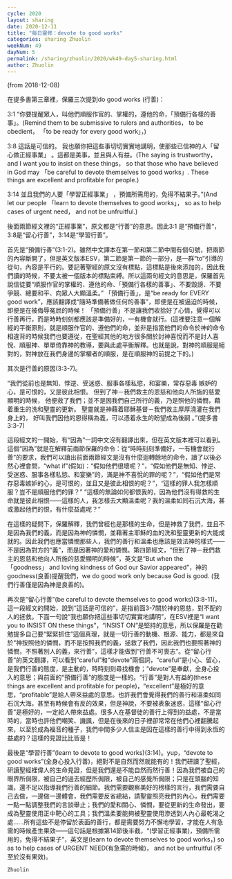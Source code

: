 ```yaml
---
cycle: 2020
layout: sharing
date: 2020-12-11
title: "每日靈修：devote to good works"
categories: sharing Zhuolin
weekNum: 49
dayNum: 5
permalink: /sharing/zhuolin/2020/wk49-day5-sharing.html
author: Zhuolin
---
```

(from 2018-12-08)

在提多書第三章裡，保羅三次提到do good works (行善)：  

3:1 “你要提醒眾人，叫他們順服作官的、掌權的，遵他的命，「預備行各樣的善事」。(Remind them to be submissive to rulers and authorities， to be obedient， 「to be ready for every good work」，)  

3:8 這話是可信的。 我也願你把這些事切切實實地講明，使那些已信神的人「留心做正經事業」 。這都是美事，並且與人有益。(The saying is trustworthy， and I want you to insist on these things， so that those who have believed in God may 「be careful to devote themselves to good works」. These things are excellent and profitable for people.)  

3:14 並且我們的人要「學習正經事業」 ，預備所需用的，免得不結果子。”(And let our people 「learn to devote themselves to good works」， so as to help cases of urgent need， and not be unfruitful.)  

後面兩節經文裡的“正經事業”，原文都是“行善”的意思。因此3:1 是“預備行善“，3:8是“留心行善”，3:14是“學習行善”。  

首先是“預備行善”(3:1-2)。雖然中文譯本在第一節和第二節中間有個句號，把兩節的內容斷開了，但是英文版本ESV，第二節是第一節的一部分，是一群“to”引導的從句，內容是平行的。要記著聖經的原文沒有標點，這標點是後來添加的，因此我們讀的時候，不要太被一個版本的標點束縛。所以這兩句經文的意思是，保羅首先說信徒要“順服作官的掌權的、遵他的命、「預備行各樣的善事」、不要毀謗、不要爭競、總要和平、向眾人大顯溫柔。” 「預備行善」，是“be ready for EVERY good work”，應該翻譯成“隨時準備著做任何的善事”，即便是在被逼迫的時候，即便是在被侮辱冤屈的時候！ 「預備行善」不是讓我們收拾好了心情，覺得可以行善再行，而是時時刻刻都應該是準備好的，一有機會就行。(這裡要注意一個解經的平衡原則，就是順服作官的、遵他們的命，並非是指當他們的命令於神的命令相違背的時候我們也要遵從，在聖經其他的地方很多關於討神喜悅而不是討人喜悅、順服神、單單倚靠神的教導，要與此處平衡解釋。也就是說，對神的順服是絕對的，對神放在我們身邊的掌權者的順服，是在順服神的前提之下的。)  

其次是行善的原因(3:3-7)。  

“我們從前也是無知、悖逆、受迷惑、服事各樣私慾，和宴樂，常存惡毒 嫉妒的心，是可恨的，又是彼此相恨。 但到了神－我們救主的恩慈和他向人所施的慈愛顯明的時候， 他便救了我們；並不是因我們自己所行的義，乃是照他的憐憫，藉着重生的洗和聖靈的更新。 聖靈就是神藉着耶穌基督－我們救主厚厚澆灌在我們身上的， 好叫我們因他的恩得稱為義，可以憑着永生的盼望成為後嗣 。”(提多書 3:3-7)  

這段經文的一開始，有“因為”一詞中文沒有翻譯出來，但在英文版本裡可以看到。這個“因為”就是在解釋前兩節保羅的命令：從“時時刻刻準備好，一有機會就行善”的要求，我們可以讀出前面兩節經文是沒有什麼迴轉餘地的命令，讀了以後必然心裡會問，“what if”(假如)：“假如他們很壞呢？”，“假如他們是無知、悖逆、受迷惑、服事各樣私慾、和宴樂”的，滿是神不喜悅的罪的呢？”，“假如他們是常存惡毒嫉妒的心，是可恨的，並且又是彼此相恨的呢？”，“這樣的罪人我怎樣順服？豈不是順服他們的罪？” “這樣的無論如何都恨我的，因為他們沒有得救的生命就是彼此相恨——這樣的人，我怎樣去大顯溫柔呢？我的溫柔如同石沉大海，甚或激起他們的恨，有什麼益處呢？”  

在這樣的疑問下，保羅解釋，我們曾經也是那樣的生命，但是神救了我們，並且不是因為我們的義，而是因為神的憐憫，並藉著主耶穌的血的洗和聖靈更新的大能成就的。因此我們也應當憐憫那些人，我們的善行和溫柔也應該是效法神的樣式——不是因為對方的“義”，而是因著神的愛和憐憫。第四節經文，“但到了神－我們救主的恩慈和他向人所施的慈愛顯明的時候”，英文是“But when the 「goodness」 and loving kindness of God our Savior appeared”，神的goodness(良善)提醒我們，we do good work only because God is good. (我們行善僅是因為神是良善的)。  

再次是“留心行善”(be careful to devote themselves to good works)(3:8-11)。這一段經文的開始，說到“這話是可信的”，是指前面3-7關於神的恩慈，對不配的人的拯救。下面一句說“我也願你把這些事切切實實地講明”，在ESV裡是“I want you to INSIST ON these things”，“INSIST ON”是堅持的意思，所以保羅是在勸勉提多自己要“緊緊抓住”這個真理，就是一切行善的動機、根源、能力，都是來自於“神按照他的憐憫，而不是按照我們的義，拯救了我們，因此我們也要照著神的憐憫，不照著別人的義，來行善”，這樣才能做到“行善不可喪志”。從“留心行善”的英文翻譯，可以看到“careful”和“devote”兩個詞，“careful”是小心、留心，是我們行善的態度，是主動的，時時刻刻尋找機會；“devote”是奉獻，全身心投入的意思；與前面的“預備行善”的態度是一樣的。“行善”是對人有益的(these things are excellent and profitable for people)，“excellent”是極好的意思，“profitable”是給人帶來益處的意思。也許我們會覺得我們的善行和溫柔如同石沉大海，甚至有時候會有反的效果，但是神說，不要被表象迷惑，這樣“留心行善”是極好的，一定給人帶來益處。很多人在基督徒的善行上得到的益處，不是當時的，當時也許他們嘲笑、譏諷，但是在後來的日子裡卻常常在他們心裡翻騰起來，以至於成為福音的種子，我們中間多少人信主是因在這樣的善行中得到永恆的益處的？這樣的見證比比皆是！  

最後是“學習行善”(learn to devote to good works)(3:14)。yup，“devote to good works”(全身心投入行善)，絕對不是自然而然就能有的！我們研讀了聖經，研讀聖經裡偉人的生命見證，但是我們還是不能自然而然行善！因為我們被自己的眼界所侷限，被自己的過去經歷所侷限，被自己的感覺所侷限；只是在頭腦的知識，還不足以指導我們行善的細節。我們需要觀察美好的榜樣的言行，我們需要自己去做，一邊做一邊體會，我們需要反省總結，請聖靈照亮我們的內心，我們需要一點一點調整我們的言談舉止；我們的愛和關心、憐憫，要從更新的生命發出，要成為聖靈使用正中靶心的工具；我們溫柔要能夠被聖靈使用滲透到人內心最乾渴之處……所有這些不是停留於表面的善行，都是需要努力不懈地學習，才能在人有急需的時候產生果效——這句話是根據第14節後半截，“(學習正經事業)，預備所需用的，免得不結果子”，英文是(learn to devote themselves to good works，) so as to help cases of URGENT NEED(有急需的時候)， and not be unfruitful (不至於沒有果效)。  

`Zhuolin`  

